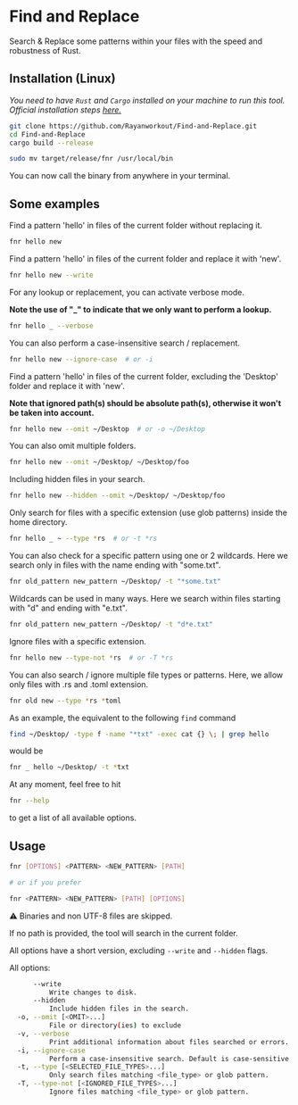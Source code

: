 # Find and Replace

Search & Replace some patterns within your files with the speed and robustness of Rust.

## Installation (Linux)

_You need to have `Rust` and `Cargo` installed on your machine to run this tool. Official installation steps [here.](https://www.rust-lang.org/tools/install)_

```bash
git clone https://github.com/Rayanworkout/Find-and-Replace.git
cd Find-and-Replace
cargo build --release

sudo mv target/release/fnr /usr/local/bin

```

You can now call the binary from anywhere in your terminal.


## Some examples

Find a pattern 'hello' in files of the current folder without replacing it.
    
```bash
fnr hello new
```

Find a pattern 'hello' in files of the current folder and replace it with 'new'.

```bash
fnr hello new --write
```

For any lookup or replacement, you can activate verbose mode.

**Note the use of "_" to indicate that we only want to perform a lookup.**

```bash
fnr hello _ --verbose
```

You can also perform a case-insensitive search / replacement.

```bash
fnr hello new --ignore-case  # or -i
```

Find a pattern 'hello' in files of the current folder, excluding the 'Desktop' folder and replace it with 'new'.

**Note that ignored path(s) should be absolute path(s), otherwise it won't be taken into account.**

```bash
fnr hello new --omit ~/Desktop  # or -o ~/Desktop
```

You can also omit multiple folders.

```bash
fnr hello new --omit ~/Desktop/ ~/Desktop/foo
```

Including hidden files in your search.

```bash
fnr hello new --hidden --omit ~/Desktop/ ~/Desktop/foo
```

Only search for files with a specific extension (use glob patterns) inside the home directory.

```bash
fnr hello _ ~ --type *rs  # or -t *rs
```

You can also check for a specific pattern using one or 2 wildcards.
Here we search only in files with the name ending with "some.txt".
```bash
fnr old_pattern new_pattern ~/Desktop/ -t "*some.txt"
```

Wildcards can be used in many ways. Here we search within files starting with "d" and ending with "e.txt".
```bash
fnr old_pattern new_pattern ~/Desktop/ -t "d*e.txt"
```

Ignore files with a specific extension.

```bash
fnr hello new --type-not *rs  # or -T *rs
```

You can also search / ignore multiple file types or patterns.
Here, we allow only files with .rs and .toml extension.

```bash
fnr old new --type *rs *toml
```


As an example, the equivalent to the following `find` command
```bash
find ~/Desktop/ -type f -name "*txt" -exec cat {} \; | grep hello
```
would be
```bash
fnr _ hello ~/Desktop/ -t *txt
```

At any moment, feel free to hit 
```bash
fnr --help
```
to get a list of all available options.



## Usage

```bash
fnr [OPTIONS] <PATTERN> <NEW_PATTERN> [PATH]

# or if you prefer

fnr <PATTERN> <NEW_PATTERN> [PATH] [OPTIONS]

```

⚠️ Binaries and non UTF-8 files are skipped.

If no path is provided, the tool will search in the current folder.

All options have a short version, excluding `--write` and `--hidden` flags.


All options:

```bash
      --write
          Write changes to disk.
      --hidden
          Include hidden files in the search.
  -o, --omit [<OMIT>...]
          File or directory(ies) to exclude
  -v, --verbose
          Print additional information about files searched or errors.
  -i, --ignore-case
          Perform a case-insensitive search. Default is case-sensitive.
  -t, --type [<SELECTED_FILE_TYPES>...]
          Only search files matching <file_type> or glob pattern.
  -T, --type-not [<IGNORED_FILE_TYPES>...]
          Ignore files matching <file_type> or glob pattern.
```